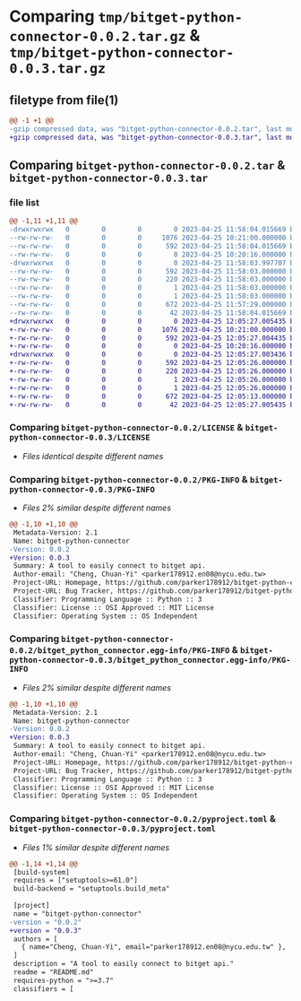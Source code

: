 # Comparing `tmp/bitget-python-connector-0.0.2.tar.gz` & `tmp/bitget-python-connector-0.0.3.tar.gz`

## filetype from file(1)

```diff
@@ -1 +1 @@
-gzip compressed data, was "bitget-python-connector-0.0.2.tar", last modified: Tue Apr 25 11:58:04 2023, max compression
+gzip compressed data, was "bitget-python-connector-0.0.3.tar", last modified: Tue Apr 25 12:05:27 2023, max compression
```

## Comparing `bitget-python-connector-0.0.2.tar` & `bitget-python-connector-0.0.3.tar`

### file list

```diff
@@ -1,11 +1,11 @@
-drwxrwxrwx   0        0        0        0 2023-04-25 11:58:04.015669 bitget-python-connector-0.0.2/
--rw-rw-rw-   0        0        0     1076 2023-04-25 10:21:00.000000 bitget-python-connector-0.0.2/LICENSE
--rw-rw-rw-   0        0        0      592 2023-04-25 11:58:04.015669 bitget-python-connector-0.0.2/PKG-INFO
--rw-rw-rw-   0        0        0        0 2023-04-25 10:20:16.000000 bitget-python-connector-0.0.2/README.md
-drwxrwxrwx   0        0        0        0 2023-04-25 11:58:03.997707 bitget-python-connector-0.0.2/bitget_python_connector.egg-info/
--rw-rw-rw-   0        0        0      592 2023-04-25 11:58:03.000000 bitget-python-connector-0.0.2/bitget_python_connector.egg-info/PKG-INFO
--rw-rw-rw-   0        0        0      220 2023-04-25 11:58:03.000000 bitget-python-connector-0.0.2/bitget_python_connector.egg-info/SOURCES.txt
--rw-rw-rw-   0        0        0        1 2023-04-25 11:58:03.000000 bitget-python-connector-0.0.2/bitget_python_connector.egg-info/dependency_links.txt
--rw-rw-rw-   0        0        0        1 2023-04-25 11:58:03.000000 bitget-python-connector-0.0.2/bitget_python_connector.egg-info/top_level.txt
--rw-rw-rw-   0        0        0      672 2023-04-25 11:57:29.000000 bitget-python-connector-0.0.2/pyproject.toml
--rw-rw-rw-   0        0        0       42 2023-04-25 11:58:04.015669 bitget-python-connector-0.0.2/setup.cfg
+drwxrwxrwx   0        0        0        0 2023-04-25 12:05:27.005435 bitget-python-connector-0.0.3/
+-rw-rw-rw-   0        0        0     1076 2023-04-25 10:21:00.000000 bitget-python-connector-0.0.3/LICENSE
+-rw-rw-rw-   0        0        0      592 2023-04-25 12:05:27.004435 bitget-python-connector-0.0.3/PKG-INFO
+-rw-rw-rw-   0        0        0        0 2023-04-25 10:20:16.000000 bitget-python-connector-0.0.3/README.md
+drwxrwxrwx   0        0        0        0 2023-04-25 12:05:27.003436 bitget-python-connector-0.0.3/bitget_python_connector.egg-info/
+-rw-rw-rw-   0        0        0      592 2023-04-25 12:05:26.000000 bitget-python-connector-0.0.3/bitget_python_connector.egg-info/PKG-INFO
+-rw-rw-rw-   0        0        0      220 2023-04-25 12:05:26.000000 bitget-python-connector-0.0.3/bitget_python_connector.egg-info/SOURCES.txt
+-rw-rw-rw-   0        0        0        1 2023-04-25 12:05:26.000000 bitget-python-connector-0.0.3/bitget_python_connector.egg-info/dependency_links.txt
+-rw-rw-rw-   0        0        0        1 2023-04-25 12:05:26.000000 bitget-python-connector-0.0.3/bitget_python_connector.egg-info/top_level.txt
+-rw-rw-rw-   0        0        0      672 2023-04-25 12:05:13.000000 bitget-python-connector-0.0.3/pyproject.toml
+-rw-rw-rw-   0        0        0       42 2023-04-25 12:05:27.005435 bitget-python-connector-0.0.3/setup.cfg
```

### Comparing `bitget-python-connector-0.0.2/LICENSE` & `bitget-python-connector-0.0.3/LICENSE`

 * *Files identical despite different names*

### Comparing `bitget-python-connector-0.0.2/PKG-INFO` & `bitget-python-connector-0.0.3/PKG-INFO`

 * *Files 2% similar despite different names*

```diff
@@ -1,10 +1,10 @@
 Metadata-Version: 2.1
 Name: bitget-python-connector
-Version: 0.0.2
+Version: 0.0.3
 Summary: A tool to easily connect to bitget api.
 Author-email: "Cheng, Chuan-Yi" <parker178912.en08@nycu.edu.tw>
 Project-URL: Homepage, https://github.com/parker178912/bitget-python-connector
 Project-URL: Bug Tracker, https://github.com/parker178912/bitget-python-connector/issues
 Classifier: Programming Language :: Python :: 3
 Classifier: License :: OSI Approved :: MIT License
 Classifier: Operating System :: OS Independent
```

### Comparing `bitget-python-connector-0.0.2/bitget_python_connector.egg-info/PKG-INFO` & `bitget-python-connector-0.0.3/bitget_python_connector.egg-info/PKG-INFO`

 * *Files 2% similar despite different names*

```diff
@@ -1,10 +1,10 @@
 Metadata-Version: 2.1
 Name: bitget-python-connector
-Version: 0.0.2
+Version: 0.0.3
 Summary: A tool to easily connect to bitget api.
 Author-email: "Cheng, Chuan-Yi" <parker178912.en08@nycu.edu.tw>
 Project-URL: Homepage, https://github.com/parker178912/bitget-python-connector
 Project-URL: Bug Tracker, https://github.com/parker178912/bitget-python-connector/issues
 Classifier: Programming Language :: Python :: 3
 Classifier: License :: OSI Approved :: MIT License
 Classifier: Operating System :: OS Independent
```

### Comparing `bitget-python-connector-0.0.2/pyproject.toml` & `bitget-python-connector-0.0.3/pyproject.toml`

 * *Files 1% similar despite different names*

```diff
@@ -1,14 +1,14 @@
 [build-system]
 requires = ["setuptools>=61.0"]
 build-backend = "setuptools.build_meta"
 
 [project]
 name = "bitget-python-connector"
-version = "0.0.2"
+version = "0.0.3"
 authors = [
   { name="Cheng, Chuan-Yi", email="parker178912.en08@nycu.edu.tw" },
 ]
 description = "A tool to easily connect to bitget api."
 readme = "README.md"
 requires-python = ">=3.7"
 classifiers = [
```

